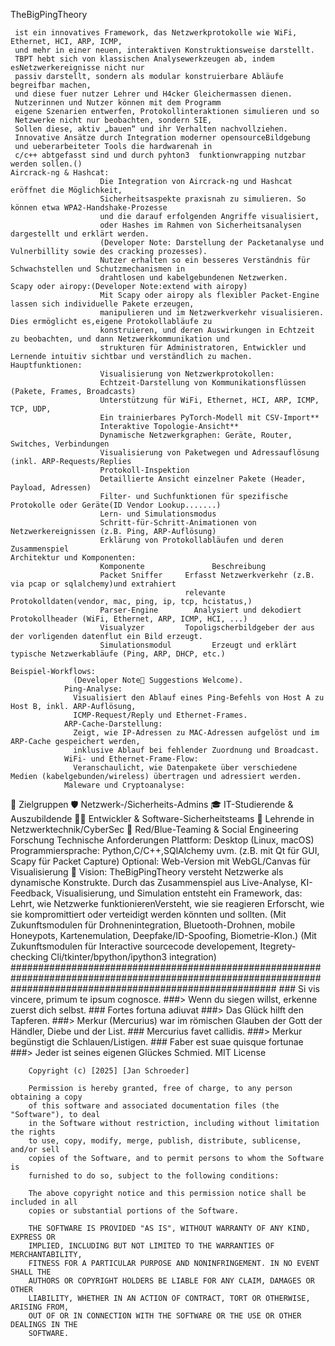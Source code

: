 TheBigPingTheory

     ist ein innovatives Framework, das Netzwerkprotokolle wie WiFi, Ethernet, HCI, ARP, ICMP,
     und mehr in einer neuen, interaktiven Konstruktionsweise darstellt.
     TBPT hebt sich von klassischen Analysewerkzeugen ab, indem esNetzwerkereignisse nicht nur 
     passiv darstellt, sondern als modular konstruierbare Abläufe begreifbar machen, 
     und diese fuer nutzer Lehrer und H4cker Gleichermassen dienen. 
     Nutzerinnen und Nutzer können mit dem Programm
     eigene Szenarien entwerfen, Protokollinteraktionen simulieren und so 
     Netzwerke nicht nur beobachten, sondern SIE,
     Sollen diese, aktiv „bauen“ und ihr Verhalten nachvollziehen.
     Innovative Ansätze durch Integration moderner opensourceBildgebung 
     und ueberarbeiteter Tools die hardwarenah in 
     c/c++ abtgefasst sind und durch pyhton3  funktionwrapping nutzbar werden sollen.()
    Aircrack-ng & Hashcat:
                        Die Integration von Aircrack-ng und Hashcat eröffnet die Möglichkeit, 
                        Sicherheitsaspekte praxisnah zu simulieren. So können etwa WPA2-Handshake-Prozesse
                        und die darauf erfolgenden Angriffe visualisiert,
                        oder Hashes im Rahmen von Sicherheitsanalysen dargestellt und erklärt werden.
                        (Developer Note: Darstellung der Packetanalyse und Vulnerbillity sowie des cracking prozesses).
                        Nutzer erhalten so ein besseres Verständnis für Schwachstellen und Schutzmechanismen in 
                        drahtlosen und kabelgebundenen Netzwerken.
    Scapy oder airopy:(Developer Note:extend with airopy) 
                        Mit Scapy oder airopy als flexibler Packet-Engine lassen sich individuelle Pakete erzeugen,
                        manipulieren und im Netzwerkverkehr visualisieren. Dies ermöglicht es,eigene Protokollabläufe zu
                        konstruieren, und deren Auswirkungen in Echtzeit zu beobachten, und dann Netzwerkkommunikation und 
                        strukturen für Administratoren, Entwickler und Lernende intuitiv sichtbar und verständlich zu machen.
    Hauptfunktionen:
                        Visualisierung von Netzwerkprotokollen:
                        Echtzeit-Darstellung von Kommunikationsflüssen (Pakete, Frames, Broadcasts)
                        Unterstützung für WiFi, Ethernet, HCI, ARP, ICMP, TCP, UDP, 
                        Ein trainierbares PyTorch-Modell mit CSV-Import** 
                        Interaktive Topologie-Ansicht**
                        Dynamische Netzwerkgraphen: Geräte, Router, Switches, Verbindungen
                        Visualisierung von Paketwegen und Adressauflösung (inkl. ARP-Requests/Replies
                        Protokoll-Inspektion
                        Detaillierte Ansicht einzelner Pakete (Header, Payload, Adressen)
                        Filter- und Suchfunktionen für spezifische Protokolle oder Geräte(ID Vendor Lookup.......)
                        Lern- und Simulationsmodus
                        Schritt-für-Schritt-Animationen von Netzwerkereignissen (z.B. Ping, ARP-Auflösung)
                        Erklärung von Protokollabläufen und deren Zusammenspiel
    Architektur und Komponenten:
                        Komponente	             Beschreibung
                        Packet Sniffer 	   Erfasst Netzwerkverkehr (z.B. via pcap or sqlalchemy)und extrahiert 
                                           relevante Protokolldaten(vendor, mac, ping, ip, tcp, hcistatus,)
                        Parser-Engine	     Analysiert und dekodiert Protokollheader (WiFi, Ethernet, ARP, ICMP, HCI, ...)
                        Visualyzer         Topoligscherbildgeber der aus der vorligenden datenflut ein Bild erzeugt.
                        Simulationsmodul         Erzeugt und erklärt typische Netzwerkabläufe (Ping, ARP, DHCP, etc.)
            
    Beispiel-Workflows:
                  (Developer Note🤔 Suggestions Welcome).
                Ping-Analyse:
                  Visualisiert den Ablauf eines Ping-Befehls von Host A zu Host B, inkl. ARP-Auflösung,
                  ICMP-Request/Reply und Ethernet-Frames.
                ARP-Cache-Darstellung:
                  Zeigt, wie IP-Adressen zu MAC-Adressen aufgelöst und im ARP-Cache gespeichert werden,
                  inklusive Ablauf bei fehlender Zuordnung und Broadcast.
                WiFi- und Ethernet-Frame-Flow:
                  Veranschaulicht, wie Datenpakete über verschiedene Medien (kabelgebunden/wireless) übertragen und adressiert werden.
                Maleware und Cryptoanalyse:
🎯 Zielgruppen
            🛡 Netzwerk-/Sicherheits-Admins
            🎓 IT-Studierende & Auszubildende
            🧑‍💻 Entwickler & Software-Sicherheitsteams
            🧠 Lehrende in Netzwerktechnik/CyberSec
            🦠 Red/Blue-Teaming & Social Engineering Forschung
        Technische Anforderungen
                Plattform: Desktop (Linux, macOS)
                Programmiersprache: Python,C/C++,SQlAlchemy uvm. (z.B. mit Qt für GUI, Scapy für Packet Capture)
                Optional: Web-Version mit WebGL/Canvas für Visualisierung
        🔮 Vision:
                TheBigPingTheory versteht Netzwerke als dynamische Konstrukte. Durch das Zusammenspiel aus Live-Analyse, KI-Feedback, Visualisierung,
                und Simulation entsteht ein Framework, das: Lehrt, wie Netzwerke funktionierenVersteht, wie sie reagieren
                Erforscht, wie sie kompromittiert oder verteidigt werden könnten und sollten.
                (Mit  Zukunftsmodulen für Drohnenintegration, Bluetooth-Drohnen, mobile Honeypots, Kartenemulation, Deepfake/ID-Spoofing, Biometrie-Klon.)
                (Mit Zukunftsmodulen für Interactive sourcecode developement, Itegrety-checking Cli/tkinter/bpython/ipython3 integration)
              ################################################################################################################################################################
        ### Si vis vincere, primum te ipsum cognosce.
        ###> Wenn du siegen willst, erkenne zuerst dich selbst.
        ### Fortes fortuna adiuvat
        ###> Das Glück hilft den Tapferen.
        ###> Merkur (Mercurius) war im römischen Glauben der Gott der Händler, Diebe und der List.
        ### Mercurius favet callidis.
        ###> Merkur begünstigt die Schlauen/Listigen.
        ### Faber est suae quisque fortunae  
        ###> Jeder ist seines eigenen Glückes Schmied.
        MIT License
        
        Copyright (c) [2025] [Jan Schroeder]
        
        Permission is hereby granted, free of charge, to any person obtaining a copy
        of this software and associated documentation files (the "Software"), to deal
        in the Software without restriction, including without limitation the rights
        to use, copy, modify, merge, publish, distribute, sublicense, and/or sell
        copies of the Software, and to permit persons to whom the Software is
        furnished to do so, subject to the following conditions:
        
        The above copyright notice and this permission notice shall be included in all
        copies or substantial portions of the Software.
        
        THE SOFTWARE IS PROVIDED "AS IS", WITHOUT WARRANTY OF ANY KIND, EXPRESS OR
        IMPLIED, INCLUDING BUT NOT LIMITED TO THE WARRANTIES OF MERCHANTABILITY,
        FITNESS FOR A PARTICULAR PURPOSE AND NONINFRINGEMENT. IN NO EVENT SHALL THE
        AUTHORS OR COPYRIGHT HOLDERS BE LIABLE FOR ANY CLAIM, DAMAGES OR OTHER
        LIABILITY, WHETHER IN AN ACTION OF CONTRACT, TORT OR OTHERWISE, ARISING FROM,
        OUT OF OR IN CONNECTION WITH THE SOFTWARE OR THE USE OR OTHER DEALINGS IN THE
        SOFTWARE.

